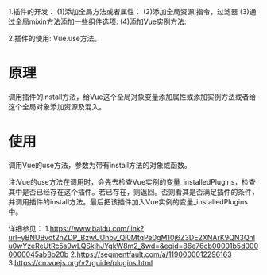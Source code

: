1.插件的开发：
  (1)添加全局方法或者属性：
  (2)添加全局资源:指令，过滤器
  (3)通过全局mixin方法添加一些组件选项:
  (4)添加Vue实例方法:
  
2.插件的使用:
  Vue.use方法。

# 原理
  调用插件的install方法，给Vue这个全局对象变量添加属性或添加实例方法或者给这个全局对象添加资源及混入。

# 使用
  调用Vue的use方法，参数为带有install方法的对象或函数。

  注:Vue的use方法在调用时，会先去检查Vue实例的变量_installedPlugins，检查其中是否已经存在这个插件。若已存在，则返回。否则看其是否满足插件的条件，并调用插件的install方法。最后把该插件加入Vue实例的变量_installedPlugins中。

详细参见：
  1.https://www.baidu.com/link?url=yBNUBvdt2nZDP_BzwUUhbv_Qi0MtqPe0gM10j6Z3DE2XNArK9QN3QnIu0wYzeReUtRc5s9wLQSkjhJYgkW8m2_&wd=&eqid=86e76cb00001b5d0000000045ab8b20b
  2.https://segmentfault.com/a/1190000012296163
  3.https://cn.vuejs.org/v2/guide/plugins.html